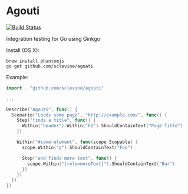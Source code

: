 Agouti
======

[![Build Status](https://api.travis-ci.org/sclevine/agouti.png?branch=master)](http://travis-ci.org/sclevine/agouti)

Integration testing for Go using Ginkgo 

Install (OS X):
```
brew install phantomjs
go get github.com/sclevine/agoati
```


Example:

```Go
import . "github.com/sclevine/agouti"

...

Describe("Agouti", func() {
  Scenario("Loads some page", "http://example.com/", func() {
    Step("finds a title", func() {
      Within("header").Within("h1").ShouldContainText("Page Title")
    })

    Within("#some-element", func(scope Scopable) {
      scope.Within("p").ShouldContainText("Foo")

      Step("and finds more text", func() {
        scope.Within("[role=moreText]").ShouldContainText("Bar")
      })
    })
  })
})
```
